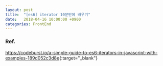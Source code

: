 ```yaml
---
layout: post
title:  "[es6] iterator 10분만에 배우기"
date:   2018-04-16 10:00:00 +0900
categories: FrontEnd
---
```







### Ref.
<https://codeburst.io/a-simple-guide-to-es6-iterators-in-javascript-with-examples-189d052c3d8e>{:target="_blank"}

